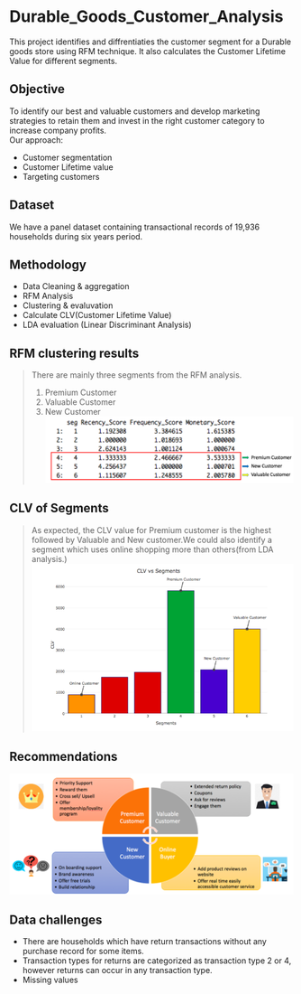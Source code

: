 # Durable_Goods_Customer_Analysis

This project identifies and diffrentiaties the customer segment for a Durable goods store using RFM technique. It also calculates the Customer Lifetime Value for different segments.

## Objective
To identify our best and valuable customers and develop marketing strategies to retain them and invest in the right customer category to increase company profits.<br>
Our approach:
* Customer segmentation 
* Customer Lifetime value
* Targeting customers

## Dataset
We have a panel dataset containing transactional records of 19,936 households during six years period.

## Methodology
* Data Cleaning & aggregation
* RFM Analysis
* Clustering & evaluvation
* Calculate CLV(Customer Lifetime Value)
* LDA evaluation (Linear Discriminant Analysis)

## RFM clustering results
> There are mainly three segments from the RFM analysis. 
> 1. Premium Customer
> 2. Valuable Customer
> 3. New Customer
![figure](https://github.com/nikhilarosekuruvilla/Durable_Goods_Customer_Analysis/blob/master/Images/Clustering_results.png)

## CLV of Segments
> As expected, the CLV value for Premium customer is the highest followed by Valuable and New customer.We could also identify a segment which uses online shopping more than others(from LDA analysis.)
![figure](https://github.com/nikhilarosekuruvilla/Durable_Goods_Customer_Analysis/blob/master/Images/CLV_segments_1.png)

## Recommendations
![figure](https://github.com/nikhilarosekuruvilla/Durable_Goods_Customer_Analysis/blob/master/Images/Managerial_insights.png)

## Data challenges
* There are households which have return transactions without any purchase record for some items. 
* Transaction types for returns are categorized as transaction type 2 or 4, however returns can occur in any transaction type.
* Missing values 

